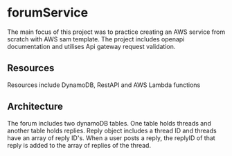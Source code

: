 # forumService
The main focus of this project was to practice creating an AWS service from scratch with AWS sam template. 
The project includes openapi documentation and utilises Api gateway request validation.

## Resources
Resources include DynamoDB, RestAPI and AWS Lambda functions

## Architecture
The forum includes two dynamoDB tables. One table holds threads and another table holds replies. Reply object includes a thread ID and threads have an array of reply ID's. When a user posts a reply, the replyID of that reply is added to the array of replies of the thread.